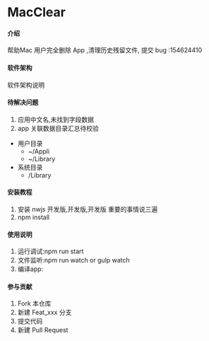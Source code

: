 # MacClear

#### 介绍
帮助Mac 用户完全删除 App ,清理历史残留文件,
提交 bug :154624410

#### 软件架构
软件架构说明

#### 待解决问题
1. 应用中文名,未找到字段数据
2. app 关联数据目录汇总待校验
  - 用户目录
    - ~/Appli
    - ~/Library
  - 系统目录
    - /Library
  

#### 安装教程

1. 安装 nwjs 开发版,开发版,开发版 重要的事情说三遍
2. npm install

#### 使用说明

1. 运行调试:npm run start
2. 文件监听:npm run watch  or  gulp watch
3. 编译app:

#### 参与贡献

1. Fork 本仓库
2. 新建 Feat_xxx 分支
3. 提交代码
4. 新建 Pull Request